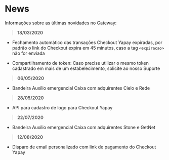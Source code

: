 # News

Informações sobre as últimas novidades no Gateway:

> **18/03/2020**

* Fechamento automático das transações Checkout Yapay expiradas, por padrão o link do Checkout expira em 45 minutos, caso a tag `<expiracao>` não for enviada

* Compartilhamento de token: Caso precise utilizar o mesmo token cadastrado em mais de um estabelecimento, solicite ao nosso Suporte

> **06/05/2020**

* Bandeira Auxílio emergencial Caixa com adquirentes Cielo e Rede

> **28/05/2020**

* API para cadastro de logo para Checkout Yapay

> **22/07/2020**

* Bandeira Auxílio emergencial Caixa com adquirentes Stone e GetNet

> **12/08/2020**

* Disparo de email personalizado com link de pagamento do Checkout Yapay
